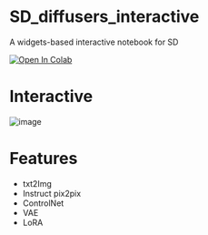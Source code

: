 # SD_diffusers_interactive
A widgets-based interactive notebook for SD


[![Open In Colab](https://colab.research.google.com/assets/colab-badge.svg)](https://colab.research.google.com/github/R3gm/SD_diffusers_interactive/blob/main/Stable_diffusion_interactive_notebook.ipynb) 


# Interactive

![image](https://github.com/R3gm/SD_diffusers_interactive/assets/114810545/eecfc3f7-54d7-4951-a595-8c98f59a5d89)

# Features
- txt2Img
- Instruct pix2pix
- ControlNet
- VAE
- LoRA

